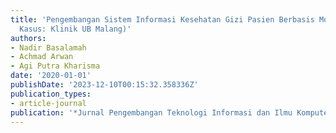 ```yaml
---
title: 'Pengembangan Sistem Informasi Kesehatan Gizi Pasien Berbasis Mobile (Studi
  Kasus: Klinik UB Malang)'
authors:
- Nadir Basalamah
- Achmad Arwan
- Agi Putra Kharisma
date: '2020-01-01'
publishDate: '2023-12-10T00:15:32.358336Z'
publication_types:
- article-journal
publication: '*Jurnal Pengembangan Teknologi Informasi dan Ilmu Komputer*'
---
```

